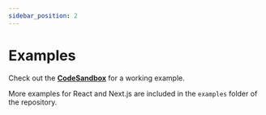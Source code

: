 ```yaml
---
sidebar_position: 2
---
```


# Examples

Check out the **[CodeSandbox](https://codesandbox.io/s/example-react18-7d1rcb)** for a working example.

More examples for React and Next.js are included in the `examples` folder of the repository.

